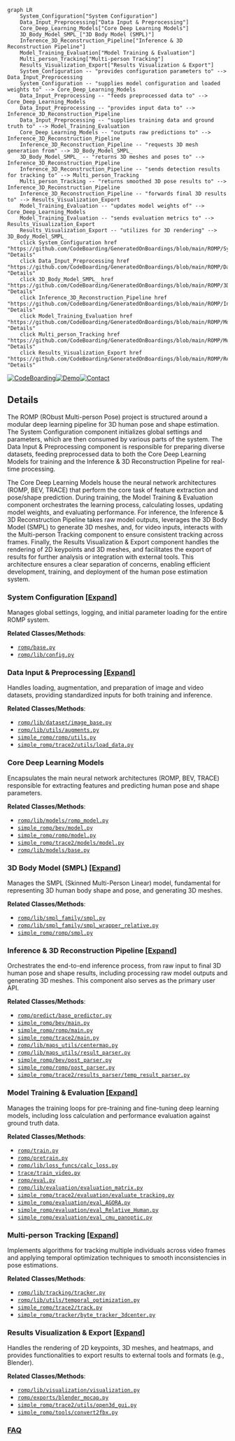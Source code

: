 ```mermaid
graph LR
    System_Configuration["System Configuration"]
    Data_Input_Preprocessing["Data Input & Preprocessing"]
    Core_Deep_Learning_Models["Core Deep Learning Models"]
    3D_Body_Model_SMPL_["3D Body Model (SMPL)"]
    Inference_3D_Reconstruction_Pipeline["Inference & 3D Reconstruction Pipeline"]
    Model_Training_Evaluation["Model Training & Evaluation"]
    Multi_person_Tracking["Multi-person Tracking"]
    Results_Visualization_Export["Results Visualization & Export"]
    System_Configuration -- "provides configuration parameters to" --> Data_Input_Preprocessing
    System_Configuration -- "supplies model configuration and loaded weights to" --> Core_Deep_Learning_Models
    Data_Input_Preprocessing -- "feeds preprocessed data to" --> Core_Deep_Learning_Models
    Data_Input_Preprocessing -- "provides input data to" --> Inference_3D_Reconstruction_Pipeline
    Data_Input_Preprocessing -- "supplies training data and ground truth to" --> Model_Training_Evaluation
    Core_Deep_Learning_Models -- "outputs raw predictions to" --> Inference_3D_Reconstruction_Pipeline
    Inference_3D_Reconstruction_Pipeline -- "requests 3D mesh generation from" --> 3D_Body_Model_SMPL_
    3D_Body_Model_SMPL_ -- "returns 3D meshes and poses to" --> Inference_3D_Reconstruction_Pipeline
    Inference_3D_Reconstruction_Pipeline -- "sends detection results for tracking to" --> Multi_person_Tracking
    Multi_person_Tracking -- "returns smoothed 3D pose results to" --> Inference_3D_Reconstruction_Pipeline
    Inference_3D_Reconstruction_Pipeline -- "forwards final 3D results to" --> Results_Visualization_Export
    Model_Training_Evaluation -- "updates model weights of" --> Core_Deep_Learning_Models
    Model_Training_Evaluation -- "sends evaluation metrics to" --> Results_Visualization_Export
    Results_Visualization_Export -- "utilizes for 3D rendering" --> 3D_Body_Model_SMPL_
    click System_Configuration href "https://github.com/CodeBoarding/GeneratedOnBoardings/blob/main/ROMP/System_Configuration.md" "Details"
    click Data_Input_Preprocessing href "https://github.com/CodeBoarding/GeneratedOnBoardings/blob/main/ROMP/Data_Input_Preprocessing.md" "Details"
    click 3D_Body_Model_SMPL_ href "https://github.com/CodeBoarding/GeneratedOnBoardings/blob/main/ROMP/3D_Body_Model_SMPL_.md" "Details"
    click Inference_3D_Reconstruction_Pipeline href "https://github.com/CodeBoarding/GeneratedOnBoardings/blob/main/ROMP/Inference_3D_Reconstruction_Pipeline.md" "Details"
    click Model_Training_Evaluation href "https://github.com/CodeBoarding/GeneratedOnBoardings/blob/main/ROMP/Model_Training_Evaluation.md" "Details"
    click Multi_person_Tracking href "https://github.com/CodeBoarding/GeneratedOnBoardings/blob/main/ROMP/Multi_person_Tracking.md" "Details"
    click Results_Visualization_Export href "https://github.com/CodeBoarding/GeneratedOnBoardings/blob/main/ROMP/Results_Visualization_Export.md" "Details"
```

[![CodeBoarding](https://img.shields.io/badge/Generated%20by-CodeBoarding-9cf?style=flat-square)](https://github.com/CodeBoarding/GeneratedOnBoardings)[![Demo](https://img.shields.io/badge/Try%20our-Demo-blue?style=flat-square)](https://www.codeboarding.org/demo)[![Contact](https://img.shields.io/badge/Contact%20us%20-%20contact@codeboarding.org-lightgrey?style=flat-square)](mailto:contact@codeboarding.org)

## Details

The ROMP (RObust Multi-person Pose) project is structured around a modular deep learning pipeline for 3D human pose and shape estimation. The System Configuration component initializes global settings and parameters, which are then consumed by various parts of the system. The Data Input & Preprocessing component is responsible for preparing diverse datasets, feeding preprocessed data to both the Core Deep Learning Models for training and the Inference & 3D Reconstruction Pipeline for real-time processing.

The Core Deep Learning Models house the neural network architectures (ROMP, BEV, TRACE) that perform the core task of feature extraction and pose/shape prediction. During training, the Model Training & Evaluation component orchestrates the learning process, calculating losses, updating model weights, and evaluating performance. For inference, the Inference & 3D Reconstruction Pipeline takes raw model outputs, leverages the 3D Body Model (SMPL) to generate 3D meshes, and, for video inputs, interacts with the Multi-person Tracking component to ensure consistent tracking across frames. Finally, the Results Visualization & Export component handles the rendering of 2D keypoints and 3D meshes, and facilitates the export of results for further analysis or integration with external tools. This architecture ensures a clear separation of concerns, enabling efficient development, training, and deployment of the human pose estimation system.

### System Configuration [[Expand]](./System_Configuration.md)
Manages global settings, logging, and initial parameter loading for the entire ROMP system.


**Related Classes/Methods**:

- <a href="https://github.com/Arthur151/ROMP/blob/master/romp/base.py" target="_blank" rel="noopener noreferrer">`romp/base.py`</a>
- <a href="https://github.com/Arthur151/ROMP/blob/master/romp/lib/config.py" target="_blank" rel="noopener noreferrer">`romp/lib/config.py`</a>


### Data Input & Preprocessing [[Expand]](./Data_Input_Preprocessing.md)
Handles loading, augmentation, and preparation of image and video datasets, providing standardized inputs for both training and inference.


**Related Classes/Methods**:

- <a href="https://github.com/Arthur151/ROMP/blob/master/romp/lib/dataset/image_base.py" target="_blank" rel="noopener noreferrer">`romp/lib/dataset/image_base.py`</a>
- <a href="https://github.com/Arthur151/ROMP/blob/master/romp/lib/utils/augments.py" target="_blank" rel="noopener noreferrer">`romp/lib/utils/augments.py`</a>
- <a href="https://github.com/Arthur151/ROMP/blob/master/simple_romp/romp/utils.py" target="_blank" rel="noopener noreferrer">`simple_romp/romp/utils.py`</a>
- <a href="https://github.com/Arthur151/ROMP/blob/master/simple_romp/trace2/utils/load_data.py" target="_blank" rel="noopener noreferrer">`simple_romp/trace2/utils/load_data.py`</a>


### Core Deep Learning Models
Encapsulates the main neural network architectures (ROMP, BEV, TRACE) responsible for extracting features and predicting human pose and shape parameters.


**Related Classes/Methods**:

- <a href="https://github.com/Arthur151/ROMP/blob/master/romp/lib/models/romp_model.py" target="_blank" rel="noopener noreferrer">`romp/lib/models/romp_model.py`</a>
- <a href="https://github.com/Arthur151/ROMP/blob/master/simple_romp/bev/model.py" target="_blank" rel="noopener noreferrer">`simple_romp/bev/model.py`</a>
- <a href="https://github.com/Arthur151/ROMP/blob/master/simple_romp/romp/model.py" target="_blank" rel="noopener noreferrer">`simple_romp/romp/model.py`</a>
- <a href="https://github.com/Arthur151/ROMP/blob/master/simple_romp/trace2/models/model.py" target="_blank" rel="noopener noreferrer">`simple_romp/trace2/models/model.py`</a>
- <a href="https://github.com/Arthur151/ROMP/blob/master/romp/lib/models/base.py" target="_blank" rel="noopener noreferrer">`romp/lib/models/base.py`</a>


### 3D Body Model (SMPL) [[Expand]](./3D_Body_Model_SMPL_.md)
Manages the SMPL (Skinned Multi-Person Linear) model, fundamental for representing 3D human body shape and pose, and generating 3D meshes.


**Related Classes/Methods**:

- <a href="https://github.com/Arthur151/ROMP/blob/master/romp/lib/smpl_family/smpl.py" target="_blank" rel="noopener noreferrer">`romp/lib/smpl_family/smpl.py`</a>
- <a href="https://github.com/Arthur151/ROMP/blob/master/romp/lib/smpl_family/smpl_wrapper_relative.py" target="_blank" rel="noopener noreferrer">`romp/lib/smpl_family/smpl_wrapper_relative.py`</a>
- <a href="https://github.com/Arthur151/ROMP/blob/master/simple_romp/romp/smpl.py" target="_blank" rel="noopener noreferrer">`simple_romp/romp/smpl.py`</a>


### Inference & 3D Reconstruction Pipeline [[Expand]](./Inference_3D_Reconstruction_Pipeline.md)
Orchestrates the end-to-end inference process, from raw input to final 3D human pose and shape results, including processing raw model outputs and generating 3D meshes. This component also serves as the primary user API.


**Related Classes/Methods**:

- <a href="https://github.com/Arthur151/ROMP/blob/master/romp/predict/base_predictor.py" target="_blank" rel="noopener noreferrer">`romp/predict/base_predictor.py`</a>
- <a href="https://github.com/Arthur151/ROMP/blob/master/simple_romp/bev/main.py" target="_blank" rel="noopener noreferrer">`simple_romp/bev/main.py`</a>
- <a href="https://github.com/Arthur151/ROMP/blob/master/simple_romp/romp/main.py" target="_blank" rel="noopener noreferrer">`simple_romp/romp/main.py`</a>
- <a href="https://github.com/Arthur151/ROMP/blob/master/simple_romp/trace2/main.py" target="_blank" rel="noopener noreferrer">`simple_romp/trace2/main.py`</a>
- <a href="https://github.com/Arthur151/ROMP/blob/master/romp/lib/maps_utils/centermap.py" target="_blank" rel="noopener noreferrer">`romp/lib/maps_utils/centermap.py`</a>
- <a href="https://github.com/Arthur151/ROMP/blob/master/romp/lib/maps_utils/result_parser.py" target="_blank" rel="noopener noreferrer">`romp/lib/maps_utils/result_parser.py`</a>
- <a href="https://github.com/Arthur151/ROMP/blob/master/simple_romp/bev/post_parser.py" target="_blank" rel="noopener noreferrer">`simple_romp/bev/post_parser.py`</a>
- <a href="https://github.com/Arthur151/ROMP/blob/master/simple_romp/romp/post_parser.py" target="_blank" rel="noopener noreferrer">`simple_romp/romp/post_parser.py`</a>
- <a href="https://github.com/Arthur151/ROMP/blob/master/simple_romp/trace2/results_parser/temp_result_parser.py" target="_blank" rel="noopener noreferrer">`simple_romp/trace2/results_parser/temp_result_parser.py`</a>


### Model Training & Evaluation [[Expand]](./Model_Training_Evaluation.md)
Manages the training loops for pre-training and fine-tuning deep learning models, including loss calculation and performance evaluation against ground truth data.


**Related Classes/Methods**:

- <a href="https://github.com/Arthur151/ROMP/blob/master/romp/train.py" target="_blank" rel="noopener noreferrer">`romp/train.py`</a>
- <a href="https://github.com/Arthur151/ROMP/blob/master/romp/pretrain.py" target="_blank" rel="noopener noreferrer">`romp/pretrain.py`</a>
- <a href="https://github.com/Arthur151/ROMP/blob/master/romp/lib/loss_funcs/calc_loss.py" target="_blank" rel="noopener noreferrer">`romp/lib/loss_funcs/calc_loss.py`</a>
- <a href="https://github.com/Arthur151/ROMP/blob/master/trace/train_video.py" target="_blank" rel="noopener noreferrer">`trace/train_video.py`</a>
- <a href="https://github.com/Arthur151/ROMP/blob/master/romp/eval.py" target="_blank" rel="noopener noreferrer">`romp/eval.py`</a>
- <a href="https://github.com/Arthur151/ROMP/blob/master/romp/lib/evaluation/evaluation_matrix.py" target="_blank" rel="noopener noreferrer">`romp/lib/evaluation/evaluation_matrix.py`</a>
- <a href="https://github.com/Arthur151/ROMP/blob/master/simple_romp/trace2/evaluation/evaluate_tracking.py" target="_blank" rel="noopener noreferrer">`simple_romp/trace2/evaluation/evaluate_tracking.py`</a>
- <a href="https://github.com/Arthur151/ROMP/blob/master/simple_romp/evaluation/eval_AGORA.py" target="_blank" rel="noopener noreferrer">`simple_romp/evaluation/eval_AGORA.py`</a>
- <a href="https://github.com/Arthur151/ROMP/blob/master/simple_romp/evaluation/eval_Relative_Human.py" target="_blank" rel="noopener noreferrer">`simple_romp/evaluation/eval_Relative_Human.py`</a>
- <a href="https://github.com/Arthur151/ROMP/blob/master/simple_romp/evaluation/eval_cmu_panoptic.py" target="_blank" rel="noopener noreferrer">`simple_romp/evaluation/eval_cmu_panoptic.py`</a>


### Multi-person Tracking [[Expand]](./Multi_person_Tracking.md)
Implements algorithms for tracking multiple individuals across video frames and applying temporal optimization techniques to smooth inconsistencies in pose estimations.


**Related Classes/Methods**:

- <a href="https://github.com/Arthur151/ROMP/blob/master/romp/lib/tracking/tracker.py" target="_blank" rel="noopener noreferrer">`romp/lib/tracking/tracker.py`</a>
- <a href="https://github.com/Arthur151/ROMP/blob/master/romp/lib/utils/temporal_optimization.py" target="_blank" rel="noopener noreferrer">`romp/lib/utils/temporal_optimization.py`</a>
- <a href="https://github.com/Arthur151/ROMP/blob/master/simple_romp/trace2/track.py" target="_blank" rel="noopener noreferrer">`simple_romp/trace2/track.py`</a>
- <a href="https://github.com/Arthur151/ROMP/blob/master/simple_romp/tracker/byte_tracker_3dcenter.py" target="_blank" rel="noopener noreferrer">`simple_romp/tracker/byte_tracker_3dcenter.py`</a>


### Results Visualization & Export [[Expand]](./Results_Visualization_Export.md)
Handles the rendering of 2D keypoints, 3D meshes, and heatmaps, and provides functionalities to export results to external tools and formats (e.g., Blender).


**Related Classes/Methods**:

- <a href="https://github.com/Arthur151/ROMP/blob/master/romp/lib/visualization/visualization.py" target="_blank" rel="noopener noreferrer">`romp/lib/visualization/visualization.py`</a>
- <a href="https://github.com/Arthur151/ROMP/blob/master/romp/exports/blender_mocap.py" target="_blank" rel="noopener noreferrer">`romp/exports/blender_mocap.py`</a>
- <a href="https://github.com/Arthur151/ROMP/blob/master/simple_romp/trace2/utils/open3d_gui.py" target="_blank" rel="noopener noreferrer">`simple_romp/trace2/utils/open3d_gui.py`</a>
- <a href="https://github.com/Arthur151/ROMP/blob/master/simple_romp/tools/convert2fbx.py" target="_blank" rel="noopener noreferrer">`simple_romp/tools/convert2fbx.py`</a>




### [FAQ](https://github.com/CodeBoarding/GeneratedOnBoardings/tree/main?tab=readme-ov-file#faq)